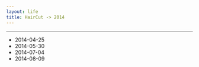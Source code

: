 ```yaml
---
layout: life
title: HairCut -> 2014
---
```


------------------

* 2014-04-25
* 2014-05-30
* 2014-07-04
* 2014-08-09